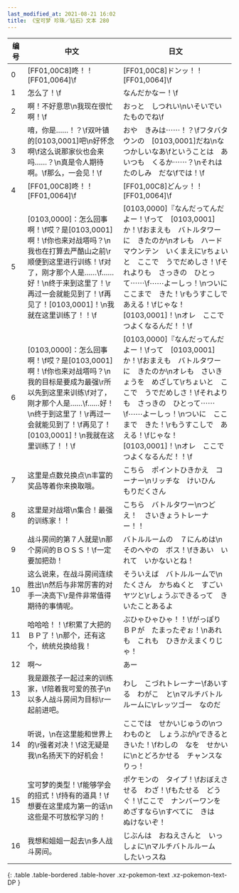 ```yaml
---
last_modified_at: 2021-08-21 16:02
title: 《宝可梦 珍珠／钻石》文本 280
---
```

| 编号 | 中文 | 日文 |
| ---- | ---- | ---- |
| 0 | [FF01,00C8]咚！！[FF01,0064]\f | [FF01,00C8]ドンッ！！[FF01,0064]\f |
| 1 | 怎么了！\f | なんだかなー！\f |
| 2 | 啊！不好意思\n我现在很忙啊！\f | おっと　しつれい\nいそいでいたものでね\f |
| 3 | 唷，你是……！？\f双叶镇的[0103,0001]吧\n好怀念啊\f这么说那家伙也会来吗……？\n真是令人期待啊。\f那么，一会见！\f | おや　きみは⋯⋯！？\fフタバタウンの　[0103,0001]だね\nなつかしいなあ\fということは　あいつも　くるか⋯⋯？\nそれは　たのしみ　だな\fでは！\f |
| 4 | [FF01,00C8]咚！！[FF01,0064]\f | [FF01,00C8]どんッ！！[FF01,0064]\f |
| 5 | [0103,0000]：怎么回事啊！\f哎？是[0103,0001]啊！\f你也来对战塔吗？\n我也在打算去严酷山之前\r顺便到这里进行训练！\f对了，刚才那个人是……\f……好！\n终于来到这里了！\r再过一会就能见到了！\f再见了！[0103,0001]！\n我就在这里训练了！！\f | [0103,0000]『なんだってんだよー！\fって　[0103,0001]　か！\fおまえも　バトルタワーに　きたのか\nオレも　ハードマウンテン　いくまえに\rちょいと　ここで　うでだめしさ！\fそれよりも　さっきの　ひとって⋯⋯\f⋯⋯よーしっ！\nついに　ここまで　きた！\rもうすこしで　あえる！\fじゃな！　[0103,0001]！\nオレ　ここで　つよくなるんだ！！\f |
| 6 | [0103,0000]：怎么回事啊！\f哎？是[0103,0001]啊！\f你也来对战塔吗？\n我的目标是要成为最强\r所以先到这里来训练\f对了，刚才那个人是……\f……好！\n终于到这里了！\r再过一会就能见到了！\f再见了！[0103,0001]！\n我就在这里训练了！！\f | [0103,0000]『なんだってんだよー！\fって　[0103,0001]　か！\fおまえも　バトルタワーに　きたのか\nオレも　さいきょうを　めざして\rちょいと　ここで　うでだめしさ！\fそれよりも　さっきの　ひとって⋯⋯\f⋯⋯よーしっ！\nついに　ここまで　きた！\rもうすこしで　あえる！\fじゃな！　[0103,0001]！\nオレ　ここで　つよくなるんだ！！\f |
| 7 | 这里是点数兑换点\n丰富的奖品等着你来换取哦。 | こちら　ポイントひきかえ　コーナー\nリッチな　けいひん　もりだくさん |
| 8 | 这里是对战塔\n集合！最强的训练家！！ | こちら　バトルタワー\nつどえ！　さいきょうトレーナー！！ |
| 9 | 战斗房间的第７人就是\n那个房间的ＢＯＳＳ！\f一定要加把劲！ | バトルルームの　７にんめは\nそのへやの　ボス！\fきあい　いれて　いかないとね！ |
| 10 | 这么说来，在战斗房间连续胜出\n然后与非常厉害的对手一决高下\r是件非常值得期待的事情呢。 | そういえば　バトルルームで\nたくさん　かちぬくと　すごいヤツと\rしょうぶできるって　きいたことあるよ |
| 11 | 哈哈哈！！\f积累了大把的ＢＰ了！\n那个，还有这个，统统兑换给我！ | ぶひゃひゃひゃ！！\fがっぽり　ＢＰが　たまったぞぉ！\nあれも　これも　ひきかえまくりじゃ！ |
| 12 | 啊～ | あー |
| 13 | 我是跟孩子一起过来的训练家，\f陪着我可爱的孩子\n以多人战斗房间为目标\r一起前进吧。 | わし　こづれトレーナー\fあいする　わがこ　と\nマルチバトルルームに\rレッツゴー　なのだ |
| 14 | 听说，\n在这里能和世界上的\r强者对决！\f这无疑是我\n名扬天下的好机会！ | ここでは　せかいじゅうの\nつわものと　しょうぶが\rできると　きいた！\fわしの　なを　せかいに\nとどろかせる　チャンスなりっ！ |
| 15 | 宝可梦的类型！\f能够学会的招式！\f持有的道具！\f想要在这里成为第一的话\n这些是不可放松学习的！ | ポケモンの　タイプ！\fおぼえさせる　わざ！\fもたせる　どうぐ！\fここで　ナンバーワンを　めざすなら\nすべてに　きは　ぬけないぞ！ |
| 16 | 我想和姐姐一起去\n多人战斗房间。 | じぶんは　おねえさんと　いっしょに\nマルチバトルルーム　したいっスね |
{: .table .table-bordered .table-hover .xz-pokemon-text .xz-pokemon-text-DP }